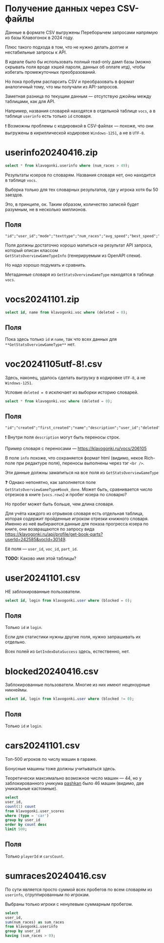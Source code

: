 # Получение данных через CSV-файлы

Данные в формате CSV выгружены Переборычем запросами напрямую из базы Клавогонок в 2024 году.

Плюс такого подхода в том, что не нужно делать долгие и нестабильные запросы к API.

В идеале было бы использовать полный read-only дамп базы (можно скрывать поля вроде хэшей пароля, данных об оплате итд),
чтобы избегать промежуточных преобразований.

Но пока пробуем распарсить CSV и преобразовать в формат аналогичный тому, что мы получали из API-запросов.

Заметная разница по текущим данным — отсутствую джойны между таблицами, как для API.

Например, названия словарей находятся в отдельной таблице `vocs`, а в таблице `userinfo` есть только `id` словаря. 


:exclamation: Возможны проблемы с кодировкой в CSV-файлах — похоже, что они выгружены в кириллической кодировке
`Windows-1251`, а не в `UTF-8`.

# userinfo20240416.zip 

```sql
select * from klavogonki.userinfo where (num_races > 49);
```

Результаты юзеров по словарям. Названия словаря нет, оно находится в таблице `vocs`.

Выборка только для тех словарных результатов, где у игрока хотя бы 50 заездов. 

Это, в принципе, ок. Таким образом, количество записей будет разумным, не в несколько миллионов. 

## Поля

```csv
"id";"user_id";"mode";"texttype";"num_races";"avg_speed";"best_speed";"avg_error";"haul";"qual";"dirty";"updated"
```

Поля должны достаточно хорошо мапиться на результат API запроса, который описан классом  
`GetStatsOverviewGameTypeInfo` (генерируемым из OpenAPI спеки).

Но надо хорошо подумать и сравнить.

Метаданные словаря из `GetStatsOverviewGameType` находятся в таблице `vocs`. 

# vocs20241101.zip

```sql
select id, name from klavogonki.voc where (deleted = 0);
```

## Поля

Пока здесь только `id` и `name`, так что всех данных для `**GetStatsOverviewGameType**` нет.

# voc20241105utf-8!.csv

Здесь, наконец, удалось сделать выгрузку в кодировке `UTF-8`, а не `Windows-1251`.

Условие `deleted = 0` исключает из выборки историю словарей. 

```sql
select * from klavogonki.voc where (deleted = 0);
```

## Поля

```csv
"id";"created";"first_created";"name";"description";"user_id";"deleted";"rating";"rating_cnt";"url";"rows";"symbols";"type";"edit_for";"import";"difficulty";"public";"popularity";"info"
```

:exclamation: Внутри поля `description` могут быть переносы строк.  

Пример словаря с переносами — https://klavogonki.ru/vocs/206105

В поле `info` похоже, что сохраняется формат html (видимо, некое Rich-поле при редактуре поля),
переносы выполнены через тэг `<br />`. 

Эти данные должны замапиться на все поля из `GetStatsOverviewGameType`

:question: Однако непонятно, как заполняется поле `GetStatsOverviewGameType#book_done`.
Может быть, сравнивается число отрезков в книге (`vocs.rows`) и пробег юзера по словарю?

Но пробег может быть больше, чем длина словаря.

Для учёта каждого из отрывков словаря есть отдельная таблица, которая содержит пройденные игроком отрезки 
книжного словаря. Именно из неё выбираются данные для показа прогресса юзера по книге,
они возвращаются по запросу вида https://klavogonki.ru/api/profile/get-book-parts?userId=242585&vocId=30149.

Её поля — `user_id`, `voc_id`, `part_id`.

**TODO:** Каково имя этой таблицы?


# user20241101.csv

НЕ заблокированные пользователи.

```sql
select id, login from klavogonki.user where (blocked = 0);
```

## Поля
Только `id` и `login`.

Если для статистики нужны другие поля, нужно запрашивать их отдельно.

Всех полей из `GetIndexDataSuccess` здесь, естественно, нет.

# blocked20240416.csv

Заблокированные пользователи.
Многие из них имеют нецензурные никнеймы.

```sql
select id, login from klavogonki.user where (blocked != 0);
```

## Поля
Только `id` и `login`.


# cars20241101.csv

Топ-500 игроков по числу машин в гараже.

Бонусные машины тоже должны учитываться здесь.

Теоретически максимально возможное число машин — 44, но у заблокированного уникума [pashkan](https://klavogonki.ru/u/#/155280/car/)
было 46 машин (видимо, две уникальные кастомные).

```sql
select 
user_id, 
count(1) count
from klavogonki.user_scores
where (type = 'car')
group by user_id
order by count desc
limit 500;
```

## Поля
Только `playerId` и `carsCount`.


# sumraces20240416.csv

По сути является просто суммой всех пробегов по всем словарям из `userinfo`, сгруппированным по игрокам.

Выбраны только игроки с ненулевым суммарным пробегом.

```sql
select 
user_id, 
sum(num_races) as sum_races 
from klavogonki.userinfo 
group by user_id 
having (sum_races > 0);
```

